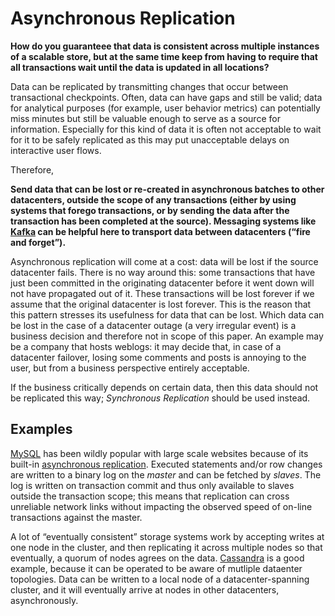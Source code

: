 Asynchronous Replication
===

**How do you guaranteee that data is consistent across multiple instances of a scalable store, but at the same time keep from having to require that all transactions wait until the data is updated in all locations?**

Data can be replicated by transmitting changes that occur between transactional checkpoints. Often, data can have gaps and still be valid; data for analytical purposes (for example, user behavior metrics) can potentially miss minutes but still be valuable enough to serve as a source for information. Especially for this kind of data it is often not acceptable to wait for it to be safely replicated as this may put unacceptable delays on interactive user flows.

Therefore,

**Send data that can be lost or re-created in asynchronous batches to other datacenters, outside the scope of any transactions (either by using systems that forego transactions, or by sending the data after the transaction has been completed at the source). Messaging systems like [Kafka](https://kafka.apache.org/) can be helpful here to transport data between datacenters (“fire and forget”).**

Asynchronous replication will come at a cost: data will be lost if the source datacenter fails. There is no way around this: some transactions that have just been committed in the originating datacenter before it went down will not have propagated out of it. These transactions will be lost forever if we assume that the original datacenter is lost forever. This is the reason that this pattern stresses its usefulness for data that can be lost. Which data can be lost in the case of a datacenter outage (a very irregular event) is a business decision and therefore not in scope of this paper. An example may be a company that hosts weblogs: it may decide that, in case of a datacenter failover, losing some comments and posts is annoying to the user, but from a business perspective entirely acceptable.

If the business critically depends on certain data, then this data should not be replicated this way; *Synchronous Replication* should be used instead.

Examples
--------

[MySQL](https://www.mysql.com/) has been wildly popular with large scale websites because of its built-in [asynchronous replication](https://dev.mysql.com/doc/refman/8.0/en/replication.html). Executed statements and/or row changes are written to a binary log on the *master* and can be fetched by *slaves*. The log is written on transaction commit and thus only available to slaves outside the transaction scope; this means that replication can cross unreliable network links without impacting the observed speed of on-line transactions against the master.

A lot of “eventually consistent” storage systems work by accepting writes at one node in the cluster, and then replicating it across multiple nodes so that eventually, a quorum of nodes agrees on the data. [Cassandra](http://cassandra.apache.org/) is a good example, because it can be operated to be aware of mutliple dataenter topologies. Data can be written to a local node of a datacenter-spanning cluster, and it will eventually arrive at nodes in other datacenters, asynchronously.
